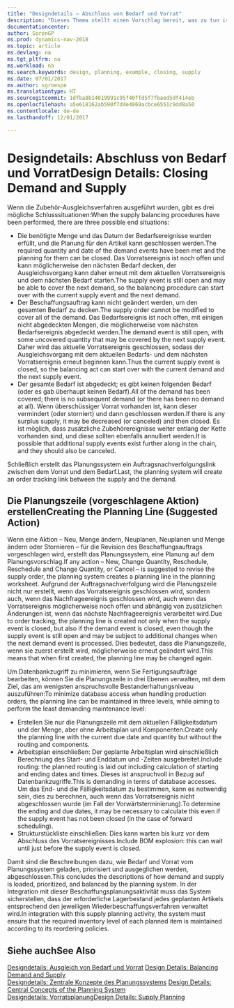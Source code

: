 ```yaml
---
title: "Designdetails – Abschluss von Bedarf und Vorrat"
description: "Dieses Thema stellt einen Vorschlag bereit, was zu tun ist, nachdem Sie das Zubehör-Ausgleichsverfahren ausgeführt haben."
documentationcenter: 
author: SorenGP
ms.prod: dynamics-nav-2018
ms.topic: article
ms.devlang: na
ms.tgt_pltfrm: na
ms.workload: na
ms.search.keywords: design, planning, example, closing, supply
ms.date: 07/01/2017
ms.author: sgroespe
ms.translationtype: HT
ms.sourcegitcommit: 1dfba8b14019991c95f40ffd5f7fbaed5df414eb
ms.openlocfilehash: a5e618162ab590f7d4e4869acbce6551c9dd8a50
ms.contentlocale: de-de
ms.lasthandoff: 12/01/2017

---
```

# <a name="design-details-closing-demand-and-supply"></a><span data-ttu-id="abe4d-103">Designdetails: Abschluss von Bedarf und Vorrat</span><span class="sxs-lookup"><span data-stu-id="abe4d-103">Design Details: Closing Demand and Supply</span></span>
<span data-ttu-id="abe4d-104">Wenn die Zubehör-Ausgleichsverfahren ausgeführt wurden, gibt es drei mögliche Schlusssituationen:</span><span class="sxs-lookup"><span data-stu-id="abe4d-104">When the supply balancing procedures have been performed, there are three possible end situations:</span></span>  
  
* <span data-ttu-id="abe4d-105">Die benötigte Menge und das Datum der Bedarfsereignisse wurden erfüllt, und die Planung für den Artikel kann geschlossen werden.</span><span class="sxs-lookup"><span data-stu-id="abe4d-105">The required quantity and date of the demand events have been met and the planning for them can be closed.</span></span> <span data-ttu-id="abe4d-106">Das Vorratsereignis ist noch offen und kann möglicherweise den nächsten Bedarf decken, der Ausgleichsvorgang kann daher erneut mit dem aktuellen Vorratsereignis und dem nächsten Bedarf starten.</span><span class="sxs-lookup"><span data-stu-id="abe4d-106">The supply event is still open and may be able to cover the next demand, so the balancing procedure can start over with the current supply event and the next demand.</span></span>  
* <span data-ttu-id="abe4d-107">Der Beschaffungsauftrag kann nicht geändert werden, um den gesamten Bedarf zu decken.</span><span class="sxs-lookup"><span data-stu-id="abe4d-107">The supply order cannot be modified to cover all of the demand.</span></span> <span data-ttu-id="abe4d-108">Das Bedarfsereignis ist noch offen, mit einigen nicht abgedeckten Mengen, die möglicherweise vom nächsten Bedarfsereignis abgedeckt werden.</span><span class="sxs-lookup"><span data-stu-id="abe4d-108">The demand event is still open, with some uncovered quantity that may be covered by the next supply event.</span></span> <span data-ttu-id="abe4d-109">Daher wird das aktuelle Vorratsereignis geschlossen, sodass der Ausgleichsvorgang mit dem aktuellen Bedarfs- und dem nächsten Vorratsereignis erneut beginnen kann.</span><span class="sxs-lookup"><span data-stu-id="abe4d-109">Thus the current supply event is closed, so the balancing act can start over with the current demand and the next supply event.</span></span>  
* <span data-ttu-id="abe4d-110">Der gesamte Bedarf ist abgedeckt; es gibt keinen folgenden Bedarf (oder es gab überhaupt keinen Bedarf).</span><span class="sxs-lookup"><span data-stu-id="abe4d-110">All of the demand has been covered; there is no subsequent demand (or there has been no demand at all).</span></span> <span data-ttu-id="abe4d-111">Wenn überschüssiger Vorrat vorhanden ist, kann dieser vermindert (oder storniert) und dann geschlossen werden.</span><span class="sxs-lookup"><span data-stu-id="abe4d-111">If there is any surplus supply, it may be decreased (or canceled) and then closed.</span></span> <span data-ttu-id="abe4d-112">Es ist möglich, dass zusätzliche Zubehörereignisse weiter entlang der Kette vorhanden sind, und diese sollten ebenfalls annulliert werden.</span><span class="sxs-lookup"><span data-stu-id="abe4d-112">It is possible that additional supply events exist further along in the chain, and they should also be canceled.</span></span>  
  
<span data-ttu-id="abe4d-113">Schließlich erstellt das Planungssystem ein Auftragsnachverfolgungslink zwischen dem Vorrat und dem Bedarf.</span><span class="sxs-lookup"><span data-stu-id="abe4d-113">Last, the planning system will create an order tracking link between the supply and the demand.</span></span>  
  
## <a name="creating-the-planning-line-suggested-action"></a><span data-ttu-id="abe4d-114">Die Planungszeile (vorgeschlagene Aktion) erstellen</span><span class="sxs-lookup"><span data-stu-id="abe4d-114">Creating the Planning Line (Suggested Action)</span></span>  
<span data-ttu-id="abe4d-115">Wenn eine Aktion – Neu, Menge ändern, Neuplanen, Neuplanen und Menge ändern oder Stornieren – für die Revision des Beschaffungsauftrags vorgeschlagen wird, erstellt das Planungssystem, eine Planung auf dem Planungsvorschlag.</span><span class="sxs-lookup"><span data-stu-id="abe4d-115">If any action – New, Change Quantity, Reschedule, Reschedule and Change Quantity, or Cancel – is suggested to revise the supply order, the planning system creates a planning line in the planning worksheet.</span></span> <span data-ttu-id="abe4d-116">Aufgrund der Auftragsnachverfolgung wird die Planungszeile nicht nur erstellt, wenn das Vorratsereignis geschlossen wird, sondern auch, wenn das Nachfrageereignis geschlossen wird, auch wenn das Vorratsereignis möglicherweise noch offen und abhängig von zusätzlichen Änderungen ist, wenn das nächste Nachfrageereignis verarbeitet wird.</span><span class="sxs-lookup"><span data-stu-id="abe4d-116">Due to order tracking, the planning line is created not only when the supply event is closed, but also if the demand event is closed, even though the supply event is still open and may be subject to additional changes when the next demand event is processed.</span></span> <span data-ttu-id="abe4d-117">Dies bedeutet, dass die Planungszeile, wenn sie zuerst erstellt wird, möglicherweise erneut geändert wird.</span><span class="sxs-lookup"><span data-stu-id="abe4d-117">This means that when first created, the planning line may be changed again.</span></span>  
  
<span data-ttu-id="abe4d-118">Um Datenbankzugriff zu minimieren, wenn Sie Fertigungsaufträge bearbeiten, können Sie die Planungszeile in drei Ebenen verwalten, mit dem Ziel, das am wenigsten anspruchsvolle Bestanderhaltungsniveau auszuführen:</span><span class="sxs-lookup"><span data-stu-id="abe4d-118">To minimize database access when handling production orders, the planning line can be maintained in three levels, while aiming to perform the least demanding maintenance level:</span></span>  
  
* <span data-ttu-id="abe4d-119">Erstellen Sie nur die Planungszeile mit dem aktuellen Fälligkeitsdatum und der Menge, aber ohne Arbeitsplan und Komponenten.</span><span class="sxs-lookup"><span data-stu-id="abe4d-119">Create only the planning line with the current due date and quantity but without the routing and components.</span></span>  
* <span data-ttu-id="abe4d-120">Arbeitsplan einschließen: Der geplante Arbeitsplan wird einschließlich Berechnung des Start- und Enddatum und -Zeiten ausgebreitet.</span><span class="sxs-lookup"><span data-stu-id="abe4d-120">Include routing: the planned routing is laid out including calculation of starting and ending dates and times.</span></span> <span data-ttu-id="abe4d-121">Dieses ist anspruchvoll in Bezug auf Datenbankzugriffe.</span><span class="sxs-lookup"><span data-stu-id="abe4d-121">This is demanding in terms of database accesses.</span></span> <span data-ttu-id="abe4d-122">Um das End- und die Fälligkeitsdatum zu bestimmen, kann es notwendig sein, dies zu berechnen, auch wenn das Vorratsereignis nicht abgeschlossen wurde (im Fall der Vorwärtsterminierung).</span><span class="sxs-lookup"><span data-stu-id="abe4d-122">To determine the ending and due dates, it may be necessary to calculate this even if the supply event has not been closed (in the case of forward scheduling).</span></span>  
* <span data-ttu-id="abe4d-123">Strukturstückliste einschließen: Dies kann warten bis kurz vor dem Abschluss des Vorratsereignisses.</span><span class="sxs-lookup"><span data-stu-id="abe4d-123">Include BOM explosion: this can wait until just before the supply event is closed.</span></span>  
  
<span data-ttu-id="abe4d-124">Damit sind die Beschreibungen dazu, wie Bedarf und Vorrat vom Planungssystem geladen, priorisiert und ausgeglichen werden, abgeschlossen.</span><span class="sxs-lookup"><span data-stu-id="abe4d-124">This concludes the descriptions of how demand and supply is loaded, prioritized, and balanced by the planning system.</span></span> <span data-ttu-id="abe4d-125">In der Integration mit dieser Beschaffungsplanungsaktivität muss das System sicherstellen, dass der erforderliche Lagerbestand jedes geplanten Artikels entsprechend den jeweiligen Wiederbeschaffungsverfahren verwaltet wird.</span><span class="sxs-lookup"><span data-stu-id="abe4d-125">In integration with this supply planning activity, the system must ensure that the required inventory level of each planned item is maintained according to its reordering policies.</span></span>  
  
## <a name="see-also"></a><span data-ttu-id="abe4d-126">Siehe auch</span><span class="sxs-lookup"><span data-stu-id="abe4d-126">See Also</span></span>  
<span data-ttu-id="abe4d-127">[Designdetails: Ausgleich von Bedarf und Vorrat](design-details-balancing-demand-and-supply.md) </span><span class="sxs-lookup"><span data-stu-id="abe4d-127">[Design Details: Balancing Demand and Supply](design-details-balancing-demand-and-supply.md) </span></span>  
<span data-ttu-id="abe4d-128">[Designdetails: Zentrale Konzepte des Planungssystems](design-details-central-concepts-of-the-planning-system.md) </span><span class="sxs-lookup"><span data-stu-id="abe4d-128">[Design Details: Central Concepts of the Planning System](design-details-central-concepts-of-the-planning-system.md) </span></span>  
[<span data-ttu-id="abe4d-129">Designdetails: Vorratsplanung</span><span class="sxs-lookup"><span data-stu-id="abe4d-129">Design Details: Supply Planning</span></span>](design-details-supply-planning.md)
